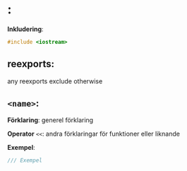 # <Name>:
__Inkludering__:
```cpp
#include <iostream>
```

## reexports:
any reexports exclude otherwise


## `<name>`:
__Förklaring__:
generel förklaring

__Operator__ `<<`:
andra förklaringar för funktioner eller liknande

__Exempel__:
```cpp
/// Exempel
```

